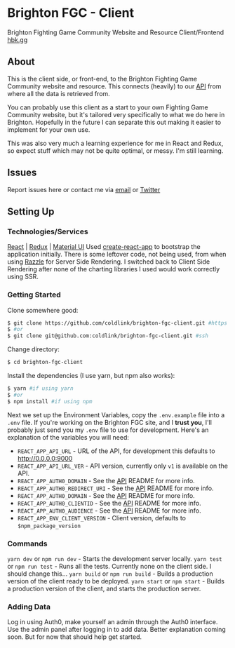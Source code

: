 # Brighton FGC - Client
Brighton Fighting Game Community Website and Resource Client/Frontend
[hbk.gg](https://hbk.gg)

## About
This is the client side, or front-end, to the Brighton Fighting Game Community website and resource. This connects (heavily) to our [API](https://github.com/coldlink/brighton-fgc-api) from where all the data is retrieved from.

You can probably use this client as a start to your own Fighting Game Community website, but it's tailored very specifically to what we do here in Brighton. Hopefully in the future I can separate this out making it easier to implement  for your own use.

This was also very much a learning experience for me in React and Redux, so expect stuff which may not be quite optimal, or messy. I'm still learning.

## Issues
Report issues here or contact me via [email](mailto:maheshmakani@mkn.sh) or [Twitter](https://twitter.com/coldlink_)

## Setting Up

### Technologies/Services
[React](https://reactjs.org/) | [Redux](https://redux.js.org/) | [Material UI](https://material-ui.com/)
Used [create-react-app](https://github.com/facebook/create-react-app) to bootstrap the application initially. 
There is some leftover code, not being used, from when using [Razzle](https://github.com/jaredpalmer/razzle) for Server Side Rendering. I switched back to Client Side Rendering after none of the charting libraries I used would work correctly using SSR.

### Getting Started
Clone somewhere good:
```sh
$ git clone https://github.com/coldlink/brighton-fgc-client.git #https
$ #or
$ git clone git@github.com:coldlink/brighton-fgc-client.git #ssh
```
Change directory:
```sh
$ cd brighton-fgc-client
```
Install the dependencies (I use yarn, but npm also works):
```sh
$ yarn #if using yarn
$ #or
$ npm install #if using npm
```
Next we set up the Environment Variables, copy the `.env.example` file into a `.env` file. If you're working on the Brighton FGC site, and I **trust you**, I'll probably just send you my `.env` file to use for development.
Here's an explanation of the variables you will need:
- `REACT_APP_API_URL` - URL of the API, for development this defaults to http://0.0.0.0:9000
- `REACT_APP_API_URL_VER` - API version, currently only `v1` is available on the API.
- `REACT_APP_AUTH0_DOMAIN` - See the [API](https://github.com/coldlink/brighton-fgc-api) README for more info.
- `REACT_APP_AUTH0_REDIRECT_URI` - See the [API](https://github.com/coldlink/brighton-fgc-api) README for more info.
- `REACT_APP_AUTH0_DOMAIN` - See the [API](https://github.com/coldlink/brighton-fgc-api) README for more info.
- `REACT_APP_AUTH0_CLIENTID` - See the [API](https://github.com/coldlink/brighton-fgc-api) README for more info.
- `REACT_APP_AUTH0_AUDIENCE` - See the [API](https://github.com/coldlink/brighton-fgc-api) README for more info.
- `REACT_APP_ENV_CLIENT_VERSION` - Client version, defaults to `$npm_package_version`

### Commands
`yarn dev` or `npm run dev` - Starts the development server locally.
`yarn test` or `npm run test` - Runs all the  tests. Currently none on the client side. I should change this...
`yarn build` or `npm run build` - Builds a production version of the client ready to be deployed.
`yarn start` or `npm start` - Builds a production version of the client, and starts the production server.
### Adding Data
Log in using Auth0, make yourself an admin through the Auth0 interface. Use the admin panel after logging in to add data. Better explanation coming soon. But for now that should help get started. 